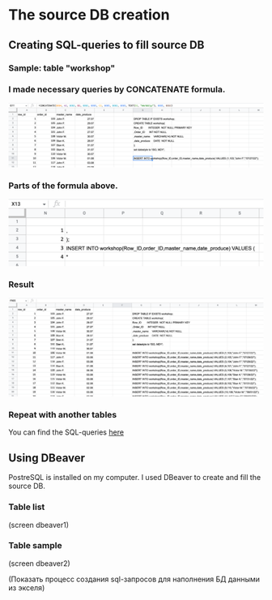 # The source DB creation

## Creating SQL-queries to fill source DB

### Sample: table "workshop"

### I made necessary queries by CONCATENATE formula.
<p align="center"><img  src="https://github.com/victorjulyin/uncle_cat_shop/blob/main/source/source%20Postgres/pics/sql_source1.png"></p>

### Parts of the formula above.
<p align="center"><img  src="https://github.com/victorjulyin/uncle_cat_shop/blob/main/source/source%20Postgres/pics/sql_source2.png"></p>

### Result
<p align="center"><img  src="https://github.com/victorjulyin/uncle_cat_shop/blob/main/source/source%20Postgres/pics/sql_source3.png"></p>

### Repeat with another tables
You can find the SQL-queries [here](https://github.com/victorjulyin/uncle_cat_shop/tree/main/source/source%20Postgres/sql-queries)


## Using DBeaver
PostreSQL is installed on my computer.
I used DBeaver to create and fill the source DB.

### Table list
(screen dbeaver1)

### Table sample
(screen dbeaver2)

(Показать процесс создания sql-запросов для наполнения БД данными из экселя)



